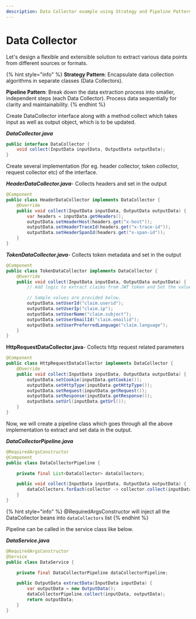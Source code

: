 ```yaml
---
description: Data Collector example using Strategy and Pipeline Pattern
---
```


# Data Collector

Let's design a flexible and extensible solution to extract various data points from different sources or formats.

{% hint style="info" %}
**Strategy Pattern**: Encapsulate data collection algorithms in separate classes (Data Collectors).&#x20;

**Pipeline Pattern**: Break down the data extraction process into smaller, independent steps (each Data Collector). Process data sequentially for clarity and maintainability.
{% endhint %}



Create DataCollector interface along with a method collect which takes input as well as output object, which is to be updated.

_**DataCollector.java**_

```java
public interface DataCollector {
    void collect(InputData inputData, OutputData outputData);
}
```



Create several implementation (for eg. header collector, token collector, request collector etc) of the interface.

_**HeaderDataCollector.java**_- Collects headers and set in the output

```java
@Component
public class HeaderDataCollector implements DataCollector {
    @Override
    public void collect(InputData inputData, OutputData outputData) {
        var headers = inputData.getHeaders();
        outputData.setHeaderHost(headers.get("x-host"));
        outputData.setHeaderTraceId(headers.get("x-trace-id"));
        outputData.setHeaderSpanId(headers.get("x-span-id"));
    }
}
```

_**TokenDataCollector.java**_- Collects token metadata and set in the output

```java
@Component
public class TokenDataCollector implements DataCollector {
    @Override
    public void collect(InputData inputData, OutputData outputData) {
        // Add logic to extract claims from JWT token and Set the values accordingly.

        // Sample values are provided below.
        outputData.setUserId("claim.userid");
        outputData.setUserIp("claim.ip");
        outputData.setUserName("claim.subject");
        outputData.setUserEmailId("claim.emailid");
        outputData.setUserPreferredLanguage("claim.language");
    }
}
```

**HttpRequestDataCollector.java**- Collects http request related parameters

```java
@Component
public class HttpRequestDataCollector implements DataCollector {
    @Override
    public void collect(InputData inputData, OutputData outputData) {
        outputData.setCookie(inputData.getCookie());
        outputData.setHttpType(inputData.getHttpType());
        outputData.setRequest(inputData.getRequest());
        outputData.setResponse(inputData.getResponse());
        outputData.setUrl(inputData.getUrl());
    }
}
```



Now, we will create a pipeline class which goes through all the above implementation to extract and set data in the output.

_**DataCollectorPipeline.java**_

```java
@RequiredArgsConstructor
@Component
public class DataCollectorPipeline {

    private final List<DataCollector> dataCollectors;

    public void collect(InputData inputData, OutputData outputData) {
        dataCollectors.forEach(collector -> collector.collect(inputData, outputData));
    }
}
```

{% hint style="info" %}
@RequiredArgsConstructor will inject all the DataCollector beans into `dataCollectors` list&#x20;
{% endhint %}



Pipeline can be called in the service class like below.

_**DataService.java**_

```java
@RequiredArgsConstructor
@Service
public class DataService {

    private final DataCollectorPipeline dataCollectorPipeline;

    public OutputData extractData(InputData inputData) {
        var outputData = new OutputData();
        dataCollectorPipeline.collect(inputData, outputData);
        return outputData;
    }
}
```

